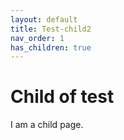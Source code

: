 ```yaml
---
layout: default
title: Test-child2
nav_order: 1
has_children: true
---
```


# Child of test

I am a child page.
